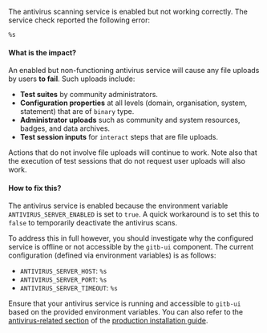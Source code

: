 The antivirus scanning service is enabled but not working correctly. The service check reported the following error:
```
%s
```

#### What is the impact?

An enabled but non-functioning antivirus service will cause any file uploads by users **to fail**. Such uploads include:
* **Test suites** by community administrators.
* **Configuration properties** at all levels (domain, organisation, system, statement) that are of `binary` type.
* **Administrator uploads** such as community and system resources, badges, and data archives.
* **Test session inputs** for `interact` steps that are file uploads. 

Actions that do not involve file uploads will continue to work. Note also that the execution of test sessions that do
not request user uploads will also work.

#### How to fix this?

The antivirus service is enabled because the environment variable `ANTIVIRUS_SERVER_ENABLED` is set to `true`.
A quick workaround is to set this to `false` to temporarily deactivate the antivirus scans.

To address this in full however, you should investigate why the configured service is offline or not accessible 
by the `gitb-ui` component. The current configuration (defined via environment variables) is as follows:
* `ANTIVIRUS_SERVER_HOST`: `%s`
* `ANTIVIRUS_SERVER_PORT`: `%s`
* `ANTIVIRUS_SERVER_TIMEOUT`: `%s`

Ensure that your antivirus service is running and accessible to `gitb-ui` based on the provided environment
variables. You can also refer to the [antivirus-related section](https://www.itb.ec.europa.eu/docs/guides/latest/installingTheTestBedProduction/index.html#antivirus-scanning)
of the [production installation guide](https://www.itb.ec.europa.eu/docs/guides/latest/installingTheTestBedProduction/).